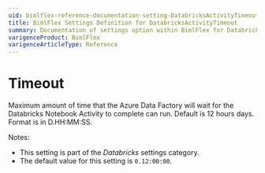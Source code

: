 ```yaml
---
uid: bimlflex-reference-documentation-setting-DatabricksActivityTimeout
title: BimlFlex Settings Definition for DatabricksActivityTimeout
summary: Documentation of settings option within BimlFlex for DatabricksActivityTimeout
varigenceProduct: BimlFlex
varigenceArticleType: Reference
---
```


# Timeout

Maximum amount of time that the Azure Data Factory will wait for the Databricks Notebook Activity to complete can run. Default is 12 hours days. Format is in D.HH:MM:SS.

Notes:

* This setting is part of the *Databricks* settings category.
* The default value for this setting is `0.12:00:00`.